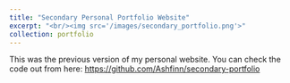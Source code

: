 ```yaml
---
title: "Secondary Personal Portfolio Website"
excerpt: "<br/><img src='/images/secondary_portfolio.png'>"
collection: portfolio
---
```


This was the previous version of my personal website.
You can check the code out from here: https://github.com/Ashfinn/secondary-portfolio